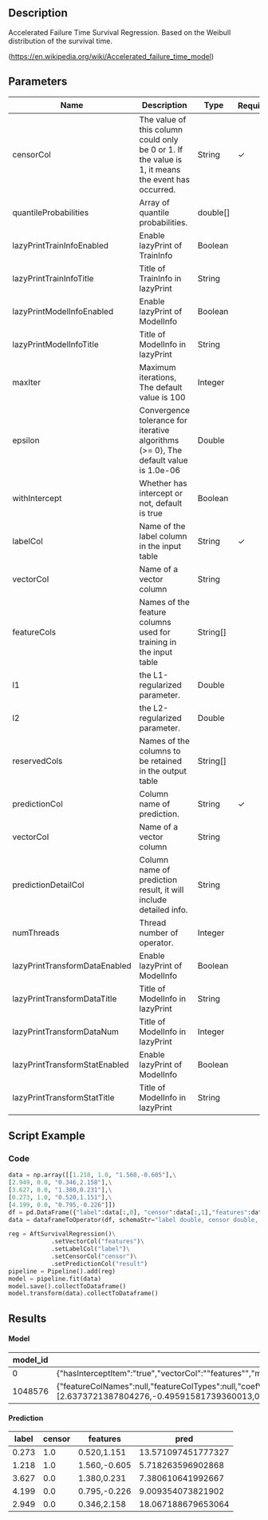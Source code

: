 ## Description
Accelerated Failure Time Survival Regression.
 Based on the Weibull distribution of the survival time.
 
 (https://en.wikipedia.org/wiki/Accelerated_failure_time_model)

## Parameters
| Name | Description | Type | Required？ | Default Value |
| --- | --- | --- | --- | --- |
| censorCol | The value of this column could only be 0 or 1. If the value is 1, it means the event has occurred. | String | ✓ |  |
| quantileProbabilities | Array of quantile probabilities. | double[] |  | [0.01,0.05,0.1,0.25,0.5,0.75,0.9,0.95,0.99] |
| lazyPrintTrainInfoEnabled | Enable lazyPrint of TrainInfo | Boolean |  | false |
| lazyPrintTrainInfoTitle | Title of TrainInfo in lazyPrint | String |  | null |
| lazyPrintModelInfoEnabled | Enable lazyPrint of ModelInfo | Boolean |  | false |
| lazyPrintModelInfoTitle | Title of ModelInfo in lazyPrint | String |  | null |
| maxIter | Maximum iterations, The default value is 100 | Integer |  | 100 |
| epsilon | Convergence tolerance for iterative algorithms (>= 0), The default value is 1.0e-06 | Double |  | 1.0E-6 |
| withIntercept | Whether has intercept or not, default is true | Boolean |  | true |
| labelCol | Name of the label column in the input table | String | ✓ |  |
| vectorCol | Name of a vector column | String |  | null |
| featureCols | Names of the feature columns used for training in the input table | String[] |  | null |
| l1 | the L1-regularized parameter. | Double |  | 0.0 |
| l2 | the L2-regularized parameter. | Double |  | 0.0 |
| reservedCols | Names of the columns to be retained in the output table | String[] |  | null |
| predictionCol | Column name of prediction. | String | ✓ |  |
| vectorCol | Name of a vector column | String |  | null |
| predictionDetailCol | Column name of prediction result, it will include detailed info. | String |  |  |
| numThreads | Thread number of operator. | Integer |  | 1 |
| lazyPrintTransformDataEnabled | Enable lazyPrint of ModelInfo | Boolean |  | false |
| lazyPrintTransformDataTitle | Title of ModelInfo in lazyPrint | String |  | null |
| lazyPrintTransformDataNum | Title of ModelInfo in lazyPrint | Integer |  | -1 |
| lazyPrintTransformStatEnabled | Enable lazyPrint of ModelInfo | Boolean |  | false |
| lazyPrintTransformStatTitle | Title of ModelInfo in lazyPrint | String |  | null |

## Script Example
### Code
```python
data = np.array([[1.218, 1.0, "1.560,-0.605"],\
[2.949, 0.0, "0.346,2.158"],\
[3.627, 0.0, "1.380,0.231"],\
[0.273, 1.0, "0.520,1.151"],\
[4.199, 0.0, "0.795,-0.226"]])
df = pd.DataFrame({"label":data[:,0], "censor":data[:,1],"features":data[:,2]})
data = dataframeToOperator(df, schemaStr="label double, censor double, features string",op_type="batch")

reg = AftSurvivalRegression()\
			.setVectorCol("features")\
			.setLabelCol("label")\
			.setCensorCol("censor")\
			.setPredictionCol("result")
pipeline = Pipeline().add(reg)
model = pipeline.fit(data)
model.save().collectToDataframe()
model.transform(data).collectToDataframe()
```

## Results
#### Model

| model_id   | model_info | label_value |
| --- | --- | --- |
| 0          | {"hasInterceptItem":"true","vectorCol":"\"features\"","modelName":"\"AFTSurvivalRegTrainBatchOp\"","labelCol":null,"linearModelType":"\"AFT\"","vectorSize":"3"} | NULL        |
| 1048576    | {"featureColNames":null,"featureColTypes":null,"coefVector":{"data":[2.6373721387804276,-0.49591581739360013,0.19847648151323818,1.5469720551612485]},"coefVectors":null} | NULL        |

#### Prediction
| label      | censor     | features   | pred       |
| --- | --- | --- | --- |
| 0.273      | 1.0        | 0.520,1.151 | 13.571097451777327 |
| 1.218      | 1.0        | 1.560,-0.605 | 5.718263596902868 |
| 3.627      | 0.0        | 1.380,0.231 | 7.380610641992667 |
| 4.199      | 0.0        | 0.795,-0.226 | 9.009354073821902 |
| 2.949      | 0.0        | 0.346,2.158 | 18.067188679653064 |
